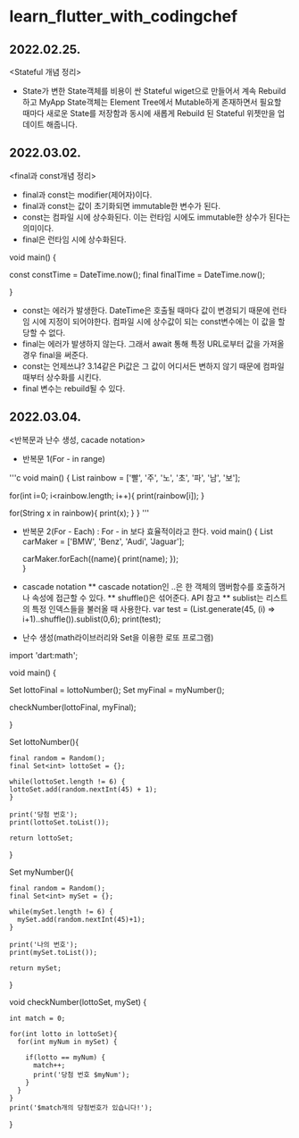 # learn_flutter_with_codingchef

## 2022.02.25.  
<Stateful 개념 정리> 
* State가 변한 State객체를 비용이 싼 Stateful wiget으로 만들어서 계속 Rebuild하고 MyApp State객체는 Element Tree에서 Mutable하게 존재하면서 필요할 때마다 새로운 State를 저장함과 동시에 새롭게 Rebuild 된 Stateful 위젯만을 업데이트 해줍니다.

## 2022.03.02.
<final과 const개념 정리> 
* final과 const는 modifier(제어자)이다.
* final과 const는 값이 초기화되면 immutable한 변수가 된다.
* const는 컴파일 시에 상수화된다. 이는 런타임 시에도 immutable한 상수가 된다는 의미이다.
* final은 런타임 시에 상수화된다.

void main() {
  
  const constTime = DateTime.now();
  final finalTime = DateTime.now();
  
}
* const는 에러가 발생한다. DateTime은 호출될 때마다 값이 변경되기 때문에 런타임 시에 지정이 되어야한다. 컴파일 시에 상수값이 되는 const변수에는 이 값을 할당할 수 없다.
* final는 에러가 발생하지 않는다. 그래서 await 통해 특정 URL로부터 값을 가져올 경우 final을 써준다.
* const는 언제쓰냐? 3.14같은 Pi값은 그 값이 어디서든 변하지 않기 때문에 컴파일 때부터 상수화를 시킨다.
* final 변수는 rebuild될 수 있다.


## 2022.03.04.
<반복문과 난수 생성, cacade notation> 
* 반복문 1(For - in range)

'''c
void main() {
List<String> rainbow = ['빨', '주', '노', '초', '파', '남', '보'];

for(int i=0; i<rainbow.length; i++){
  print(rainbow[i]);
}

for(String x in rainbow){
  print(x);
}
}
'''

  
                                 
* 반복문 2(For - Each) : For - in 보다 효율적이라고 한다.
void main() {
    List<String> carMaker = ['BMW', 'Benz', 'Audi', 'Jaguar'];

    carMaker.forEach((name){
      print(name);
    });                             
  }
  
*  cascade notation
   ** cascade notation인 ..은 한 객체의 맴버함수를 호출하거나 속성에 접근할 수 있다.
   ** shuffle()은 섞어준다. API 참고
   ** sublist는 리스트의 특정 인덱스들을 불러올 때 사용한다.
   var test = (List<int>.generate(45, (i) => i+1)..shuffle()).sublist(0,6);
   print(test);
  
* 난수 생성(math라이브러리와 Set을 이용한 로또 프로그램) 
  
import 'dart:math';
  
void main() {
  
  Set<int> lottoFinal = lottoNumber();
  Set<int> myFinal = myNumber();
  
  checkNumber(lottoFinal, myFinal);
  
}

  Set<int> lottoNumber(){

    final random = Random();
    final Set<int> lottoSet = {};

    while(lottoSet.length != 6) {
    lottoSet.add(random.nextInt(45) + 1);
    }

    print('당첨 번호');
    print(lottoSet.toList());

    return lottoSet;
  }

Set<int> myNumber(){
    
    final random = Random();
    final Set<int> mySet = {};
    
    while(mySet.length != 6) {
      mySet.add(random.nextInt(45)+1);
    }
    
    print('나의 번호');
    print(mySet.toList());
    
    return mySet;
  }

  
  void checkNumber(lottoSet, mySet) {
  
    int match = 0;

    for(int lotto in lottoSet){
      for(int myNum in mySet) {

        if(lotto == myNum) {
          match++;
          print('당첨 번호 $myNum');
        }
      }
    }
    print('$match개의 당첨번호가 있습니다!'); 
  }

  




